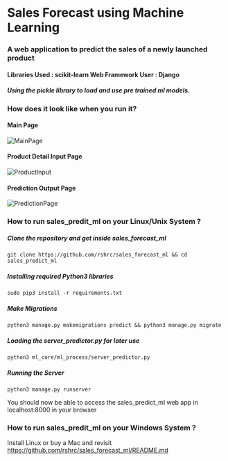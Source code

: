 # Sales Forecast using Machine Learning

### A web application to predict the sales of a newly launched product
#### Libraries Used : scikit-learn Web Framework User : Django
##### Using the pickle library to load and use pre trained ml models.

### How does it look like when you run it?
#### Main Page
![MainPage](https://i.imgur.com/mjIUd6T.png)

#### Product Detail Input Page
![ProductInput](https://i.imgur.com/OgrFdvj.png)

#### Prediction Output Page
![PredictionPage](https://i.imgur.com/ywBj5KY.png)


### How to run sales_predit_ml on your Linux/Unix System ?

##### Clone the repository and get inside sales_forecast_ml
```
git clone https://github.com/rshrc/sales_forecast_ml && cd sales_predict_ml
```

##### Installing required Python3 libraries
```
sudo pip3 install -r requirements.txt
```

##### Make Migrations
```
python3 manage.py makemigrations predict && python3 manage.py migrate
```

##### Loading the server_predictor.py for later use
```
python3 ml_core/ml_process/server_predictor.py
```

##### Running the Server
```
python3 manage.py runserver
```

You should now be able to access the sales_predict_ml web app in localhost:8000 in your browser

### How to run sales_predit_ml on your Windows System ?
Install Linux or buy a Mac and revisit https://github.com/rshrc/sales_forecast_ml/README.md
